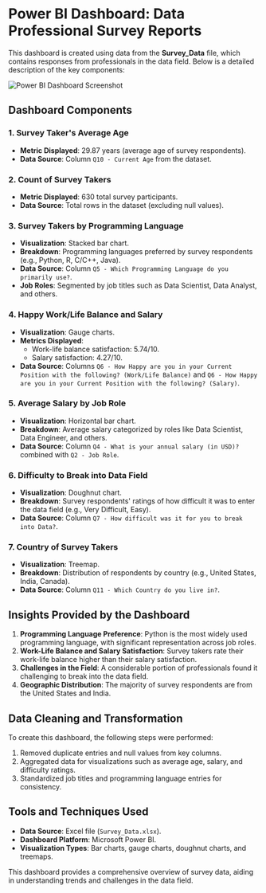 # Power BI Dashboard: Data Professional Survey Reports

This dashboard is created using data from the **Survey_Data** file, which contains responses from professionals in the data field. Below is a detailed description of the key components:

![Power BI Dashboard Screenshot](attachment:image.png)

## Dashboard Components

### 1. Survey Taker's Average Age
- **Metric Displayed**: 29.87 years (average age of survey respondents).
- **Data Source**: Column `Q10 - Current Age` from the dataset.

### 2. Count of Survey Takers
- **Metric Displayed**: 630 total survey participants.
- **Data Source**: Total rows in the dataset (excluding null values).

### 3. Survey Takers by Programming Language
- **Visualization**: Stacked bar chart.
- **Breakdown**: Programming languages preferred by survey respondents (e.g., Python, R, C/C++, Java).
- **Data Source**: Column `Q5 - Which Programming Language do you primarily use?`.
- **Job Roles**: Segmented by job titles such as Data Scientist, Data Analyst, and others.

### 4. Happy Work/Life Balance and Salary
- **Visualization**: Gauge charts.
- **Metrics Displayed**:
  - Work-life balance satisfaction: 5.74/10.
  - Salary satisfaction: 4.27/10.
- **Data Source**: Columns `Q6 - How Happy are you in your Current Position with the following? (Work/Life Balance)` and `Q6 - How Happy are you in your Current Position with the following? (Salary)`.

### 5. Average Salary by Job Role
- **Visualization**: Horizontal bar chart.
- **Breakdown**: Average salary categorized by roles like Data Scientist, Data Engineer, and others.
- **Data Source**: Column `Q4 - What is your annual salary (in USD)?` combined with `Q2 - Job Role`.

### 6. Difficulty to Break into Data Field
- **Visualization**: Doughnut chart.
- **Breakdown**: Survey respondents' ratings of how difficult it was to enter the data field (e.g., Very Difficult, Easy).
- **Data Source**: Column `Q7 - How difficult was it for you to break into Data?`.

### 7. Country of Survey Takers
- **Visualization**: Treemap.
- **Breakdown**: Distribution of respondents by country (e.g., United States, India, Canada).
- **Data Source**: Column `Q11 - Which Country do you live in?`.

## Insights Provided by the Dashboard
1. **Programming Language Preference**: Python is the most widely used programming language, with significant representation across job roles.
2. **Work-Life Balance and Salary Satisfaction**: Survey takers rate their work-life balance higher than their salary satisfaction.
3. **Challenges in the Field**: A considerable portion of professionals found it challenging to break into the data field.
4. **Geographic Distribution**: The majority of survey respondents are from the United States and India.

## Data Cleaning and Transformation
To create this dashboard, the following steps were performed:
1. Removed duplicate entries and null values from key columns.
2. Aggregated data for visualizations such as average age, salary, and difficulty ratings.
3. Standardized job titles and programming language entries for consistency.

## Tools and Techniques Used
- **Data Source**: Excel file (`Survey_Data.xlsx`).
- **Dashboard Platform**: Microsoft Power BI.
- **Visualization Types**: Bar charts, gauge charts, doughnut charts, and treemaps.

This dashboard provides a comprehensive overview of survey data, aiding in understanding trends and challenges in the data field.
